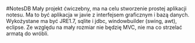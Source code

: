 #NotesDB
Mały projekt ćwiczebny, ma na celu stworzenie prostej aplikacji notesu.
Ma to być aplikacja w javie z interfejsem graficznym i bazą danych.
Wykożystane ma być JRE1.7, sqlite i jdbc, windowbuilder (swing, awt), eclipse.
Ze względu na mały rozmiar nie będzię MVC, nie ma co strzelać armatą do wróbli.